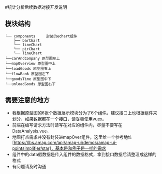 #统计分析后续数据对接开发说明
## 模块结构
```shell
└── components     封装的echart组件
    ├── barChart  
    └── lineChart
    └── pirChart
    └── lineChart  
└──carAndCompany 原型图左上
└──mapOverview 原型图中上
└──loadGoods 原型图右上
└──flowRank 原型图左下
└──goodsTime 原型图中下
└──unloadGoods 原型图右下
```
## 需要注意的地方
+ 我根据原型图的6张个数据展示模块分为了6个组件。建议接口上也根据组件来划分，如果数据都在一个接口，请妥善使用vuex。  
+ 前端在编写请求方法时请写在对应的组件内，尽量不要写在DataAnalysis.vue。  
+ 地图打点需求并没有封装进mapOver组件，这里给一个参考地址 [https://lbs.amap.com/api/amap-ui/demos/amap-ui-pointsimplifier/star]，基本是和例子是一样的需求  
+ 组件中的data假数据是传入组件的数据格式，拿到接口数据后请整理成这样的格式
+ 有问题请及时沟通


